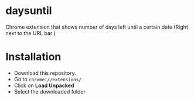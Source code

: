 # daysuntil
 Chrome extension that shows number of days left until a certain date (Right next to the URL bar )

# Installation
- Download this repository.
- Go to `chrome://extensions/`
- Click on **Load Unpacked**
- Select the downloaded folder
